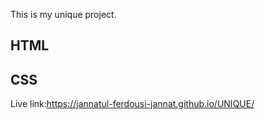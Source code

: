 This is my unique project.
## HTML
## CSS
Live link:https://jannatul-ferdousi-jannat.github.io/UNIQUE/